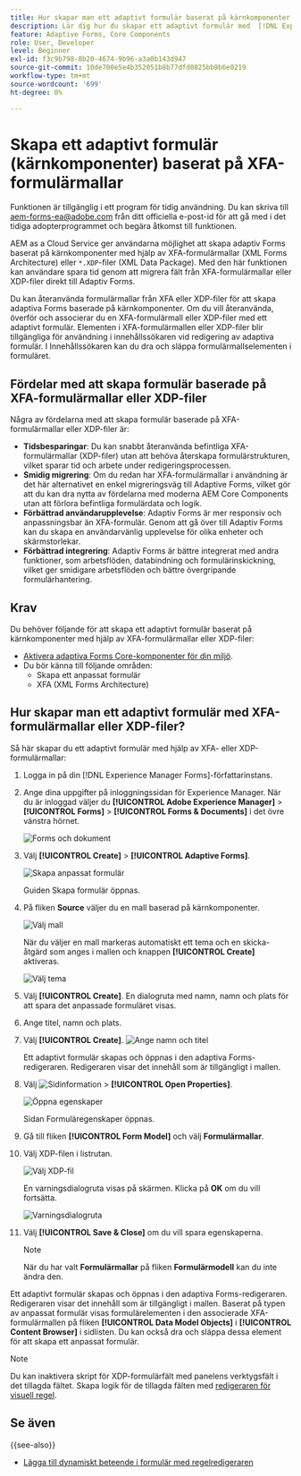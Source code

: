 ```yaml
---
title: Hur skapar man ett adaptivt formulär baserat på kärnkomponenter med hjälp av XFA-formulärmallar?
description: Lär dig hur du skapar ett adaptivt formulär med  [!DNL Experience Manager Forms] hjälp av XFA-formulärmallar eller XDP-filer.
feature: Adaptive Forms, Core Components
role: User, Developer
level: Beginner
exl-id: f3c9b798-8b20-4674-9b96-a3a0b143d947
source-git-commit: 10de700e5e4b352051b8b77dfd0825bb9b6e0219
workflow-type: tm+mt
source-wordcount: '699'
ht-degree: 0%

---
```


# Skapa ett adaptivt formulär (kärnkomponenter) baserat på XFA-formulärmallar

<span class="preview"> Funktionen är tillgänglig i ett program för tidig användning. Du kan skriva till aem-forms-ea@adobe.com från ditt officiella e-post-id för att gå med i det tidiga adopterprogrammet och begära åtkomst till funktionen. </span>

AEM as a Cloud Service ger användarna möjlighet att skapa adaptiv Forms baserat på kärnkomponenter med hjälp av XFA-formulärmallar (XML Forms Architecture) eller `*.XDP`-filer (XML Data Package). Med den här funktionen kan användare spara tid genom att migrera fält från XFA-formulärmallar eller XDP-filer direkt till Adaptiv Forms.

Du kan återanvända formulärmallar från XFA eller XDP-filer för att skapa adaptiva Forms baserade på kärnkomponenter. Om du vill återanvända, överför och associerar du en XFA-formulärmall eller XDP-filer med ett adaptivt formulär. Elementen i XFA-formulärmallen eller XDP-filer blir tillgängliga för användning i innehållssökaren vid redigering av adaptiva formulär. I Innehållssökaren kan du dra och släppa formulärmallselementen i formuläret.

## Fördelar med att skapa formulär baserade på XFA-formulärmallar eller XDP-filer

Några av fördelarna med att skapa formulär baserade på XFA-formulärmallar eller XDP-filer är:

* **Tidsbesparingar**: Du kan snabbt återanvända befintliga XFA-formulärmallar (XDP-filer) utan att behöva återskapa formulärstrukturen, vilket sparar tid och arbete under redigeringsprocessen.
* **Smidig migrering**: Om du redan har XFA-formulärmallar i användning är det här alternativet en enkel migreringsväg till Adaptive Forms, vilket gör att du kan dra nytta av fördelarna med moderna AEM Core Components utan att förlora befintliga formulärdata och logik.
* **Förbättrad användarupplevelse**: Adaptiv Forms är mer responsiv och anpassningsbar än XFA-formulär. Genom att gå över till Adaptiv Forms kan du skapa en användarvänlig upplevelse för olika enheter och skärmstorlekar.
* **Förbättrad integrering**: Adaptiv Forms är bättre integrerat med andra funktioner, som arbetsflöden, databindning och formulärinskickning, vilket ger smidigare arbetsflöden och bättre övergripande formulärhantering.

## Krav

Du behöver följande för att skapa ett adaptivt formulär baserat på kärnkomponenter med hjälp av XFA-formulärmallar eller XDP-filer:

* [Aktivera adaptiva Forms Core-komponenter för din miljö](enable-adaptive-forms-core-components.md).
* Du bör känna till följande områden:
   * Skapa ett anpassat formulär
   * XFA (XML Forms Architecture)

## Hur skapar man ett adaptivt formulär med XFA-formulärmallar eller XDP-filer?

Så här skapar du ett adaptivt formulär med hjälp av XFA- eller XDP-formulärmallar:

1. Logga in på din [!DNL Experience Manager Forms]-författarinstans.
1. Ange dina uppgifter på inloggningssidan för Experience Manager. När du är inloggad väljer du **[!UICONTROL Adobe Experience Manager]** > **[!UICONTROL Forms]** > **[!UICONTROL Forms & Documents]** i det övre vänstra hörnet.

   ![Forms och dokument](/help/forms/assets/create-fdm.png)

1. Välj **[!UICONTROL Create]** > **[!UICONTROL Adaptive Forms]**.

   ![Skapa anpassat formulär](/help/forms/assets/create-af.png)

   Guiden Skapa formulär öppnas.
1. På fliken **Source** väljer du en mall baserad på kärnkomponenter.

   ![Välj mall](/help/forms/assets/select-template.png)

   När du väljer en mall markeras automatiskt ett tema och en skicka-åtgärd som anges i mallen och knappen **[!UICONTROL Create]** aktiveras.

   ![Välj tema](/help/forms/assets/select-form-theme.png)

1. Välj **[!UICONTROL Create]**. En dialogruta med namn, namn och plats för att spara det anpassade formuläret visas.
1. Ange titel, namn och plats.
1. Välj **[!UICONTROL Create]**.
   ![Ange namn och titel](/help/forms/assets/create-form.png)

   Ett adaptivt formulär skapas och öppnas i den adaptiva Forms-redigeraren. Redigeraren visar det innehåll som är tillgängligt i mallen.
1. Välj ![Sidinformation](/help/forms/assets/Smock_Properties_18_N.svg) > **[!UICONTROL Open Properties]**.

   ![Öppna egenskaper](/help/forms/assets/form-properties.png)

   Sidan Formuläregenskaper öppnas.
1. Gå till fliken **[!UICONTROL Form Model]** och välj **Formulärmallar**.
1. Välj XDP-filen i listrutan.

   ![Välj XDP-fil](/help/forms/assets/select-xdp-file.png)

   En varningsdialogruta visas på skärmen. Klicka på **OK** om du vill fortsätta.

   ![Varningsdialogruta](/help/forms/assets/fdm-warning.png)

1. Välj **[!UICONTROL Save & Close]** om du vill spara egenskaperna.

   >[!NOTE]
   >
   > När du har valt **Formulärmallar** på fliken **Formulärmodell** kan du inte ändra den.


Ett adaptivt formulär skapas och öppnas i den adaptiva Forms-redigeraren. Redigeraren visar det innehåll som är tillgängligt i mallen.  Baserat på typen av anpassat formulär visas formulärelementen i den associerade XFA-formulärmallen på fliken **[!UICONTROL Data Model Objects]** i **[!UICONTROL Content Browser]** i sidlisten. Du kan också dra och släppa dessa element för att skapa ett anpassat formulär.

>[!NOTE]
>
> Du kan inaktivera skript för XDP-formulärfält med panelens verktygsfält i det tillagda fältet. Skapa logik för de tillagda fälten med [redigeraren för visuell regel](/help/forms/rule-editor-core-components.md).

## Se även

{{see-also}}
* [Lägga till dynamiskt beteende i formulär med regelredigeraren](/help/forms/rule-editor-core-components.md)
